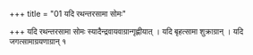 +++
title = "01 यदि रथन्तरसामा सोमः"

+++
यदि रथन्तरसामा सोमः स्यादैन्द्रवायवाग्रान्गृह्णीयात् । यदि बृहत्सामा शुक्राग्रान् । यदि जगत्सामाग्रयणाग्रान् १
